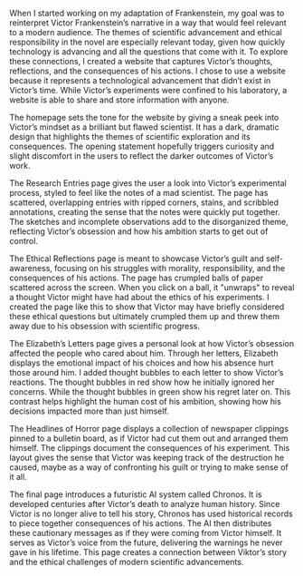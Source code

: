When I started working on my adaptation of Frankenstein, my goal was to reinterpret Victor Frankenstein’s narrative in a way that would feel relevant to a modern audience. The themes of scientific advancement and ethical responsibility in the novel are especially relevant today, given how quickly technology is advancing and all the questions that come with it. To explore these connections, I created a website that captures Victor’s thoughts, reflections, and the consequences of his actions. I chose to use a website because it represents a technological advancement that didn’t exist in Victor’s time. While Victor’s experiments were confined to his laboratory, a website is able to share and store information with anyone. 

The homepage sets the tone for the website by giving a sneak peek into Victor’s mindset as a brilliant but flawed scientist. It has a dark, dramatic design that highlights the themes of scientific exploration and its consequences. The opening statement hopefully triggers curiosity and slight discomfort in the users to reflect the darker outcomes of Victor’s work.

The Research Entries page gives the user a look into Victor’s experimental process, styled to feel like the notes of a mad scientist. The page has scattered, overlapping entries with ripped corners, stains, and scribbled annotations, creating the sense that the notes were quickly put together. The sketches and incomplete observations add to the disorganized theme, reflecting Victor’s obsession and how his ambition starts to get out of control.

The Ethical Reflections page is meant to showcase Victor’s guilt and self-awareness, focusing on his struggles with morality, responsibility, and the consequences of his actions. The page has crumpled balls of paper scattered across the screen. When you click on a ball, it "unwraps" to reveal a thought Victor might have had about the ethics of his experiments. I created the page like this to show that Victor may have briefly considered these ethical questions but ultimately crumpled them up and threw them away due to his obsession with scientific progress. 

The Elizabeth’s Letters page gives a personal look at how Victor’s obsession affected the people who cared about him. Through her letters, Elizabeth displays the emotional impact of his choices and how his absence hurt those around him. I added thought bubbles to each letter to show Victor’s reactions. The thought bubbles in red show how he initially ignored her concerns. While the thought bubbles in green show his regret later on. This contrast helps highlight the human cost of his ambition, showing how his decisions impacted more than just himself.

The Headlines of Horror page displays a collection of newspaper clippings pinned to a bulletin board, as if Victor had cut them out and arranged them himself. The clippings document the consequences of his experiment. This layout gives the sense that Victor was keeping track of the destruction he caused, maybe as a way of confronting his guilt or trying to make sense of it all. 

The final page introduces a futuristic AI system called Chronos. It is developed centuries after Victor’s death to analyze human history. Since Victor is no longer alive to tell his story, Chronos has used historical records to piece together consequences of his actions. The AI then distributes these cautionary messages as if they were coming from Victor himself. It serves as Victor’s voice from the future, delivering the warnings he never gave in his lifetime. This page creates a connection between Viktor’s story and the ethical challenges of modern scientific advancements.
